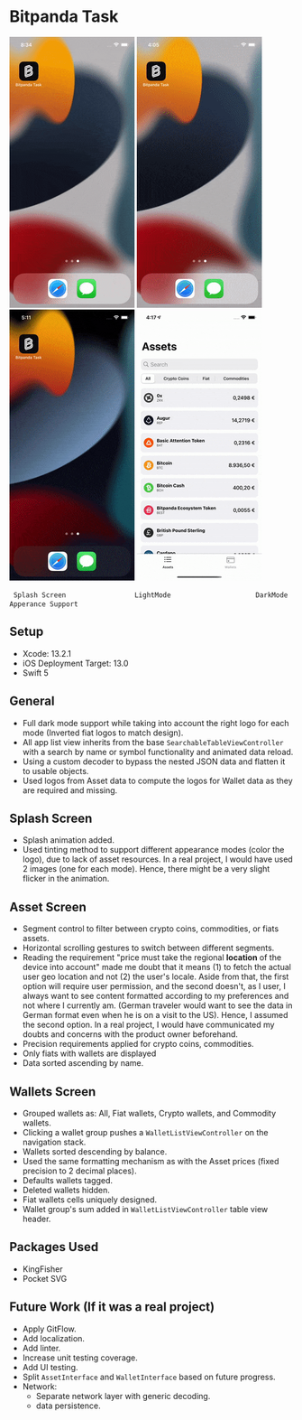 # Bitpanda Task

![Splash Screen](https://github.com/eldesouky/Bitpanda-Task/blob/master/Readme%20Gifs/splash.gif) 
![Light Mode](https://github.com/eldesouky/Bitpanda-Task/blob/master/Readme%20Gifs/light_mode.gif)
![Dark Mode](https://github.com/eldesouky/Bitpanda-Task/blob/master/Readme%20Gifs/dark_mode.gif)
![Apperance Support](https://github.com/eldesouky/Bitpanda-Task/blob/master/Readme%20Gifs/apperance_support.gif)

     Splash Screen                 LightMode                     DarkMode             Apperance Support
## Setup 

 - Xcode: 13.2.1 
 - iOS Deployment Target: 13.0  
 - Swift 5

## General

- Full dark mode support while taking into account the right logo for each mode (Inverted fiat logos to match design).
- All app list view inherits from the base `SearchableTableViewController` with a search by name or symbol functionality and animated data reload.
- Using a custom decoder to bypass the nested JSON data and flatten it to usable objects.
- Used logos from Asset data to compute the logos for Wallet data as they are required and missing.

## Splash Screen

- Splash animation added.
- Used tinting method to support different appearance modes (color the logo), due to lack of asset resources. In a real project, I would have used 2 images (one for each mode). Hence, there might be a very slight flicker in the animation.

## Asset Screen

- Segment control to filter between crypto coins, commodities, or fiats assets.
- Horizontal scrolling gestures to switch between different segments.
- Reading the requirement "price must take the regional **location** of the device into account" made me doubt that it means (1) to fetch the actual user geo location and not (2) the user's locale. Aside from that, the first option will require user permission, and the second doesn't, as I user, I always want to see content formatted according to my preferences and not where I currently am. (German traveler would want to see the data in German format even when he is on a visit to the US). Hence, I assumed the second option. In a real project, I would have communicated my doubts and concerns with the product owner beforehand.
- Precision requirements applied for crypto coins, commodities.
- Only fiats with wallets are displayed
- Data sorted ascending by name.

## Wallets Screen

- Grouped wallets as: All, Fiat wallets, Crypto wallets, and Commodity wallets.
- Clicking a wallet group pushes a `WalletListViewController` on the navigation stack.
- Wallets sorted descending by balance.
- Used the same formatting mechanism as with the Asset prices (fixed precision to 2 decimal places).
- Defaults wallets tagged.
- Deleted wallets hidden.
- Fiat wallets cells uniquely designed. 
- Wallet group's sum added in `WalletListViewController` table view header.

## Packages Used
 - KingFisher
 - Pocket SVG

## Future Work (If it was a real project)

- Apply GitFlow.
- Add localization.
- Add linter.
- Increase unit testing coverage.
- Add UI testing.
- Split `AssetInterface` and `WalletInterface` based on future progress.
- Network:
  - Separate network layer with generic decoding.
  - data persistence.
